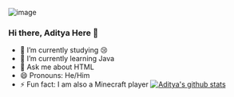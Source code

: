![image](https://user-images.githubusercontent.com/67951994/145676143-f6b64b4b-f472-4ad6-b880-140eddd858bf.png)
### Hi there, Aditya Here 👋
- 🔭 I’m currently studying 😢
- 🌱 I’m currently learning Java
- 💬 Ask me about HTML
- 😄 Pronouns: He/Him
- ⚡ Fun fact: I am also a Minecraft player
[![Aditya's github stats](https://github-readme-stats.vercel.app/api?username=Adityakhalkar)](https://github.com/Adityakhalkar/github-readme-stats)


